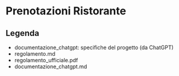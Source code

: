 # Prenotazioni Ristorante
## Legenda

- documentazione_chatgpt: specifiche del progetto (da ChatGPT)
- regolamento.md
- regolamento_ufficiale.pdf
- documentazione_chatgpt.md

